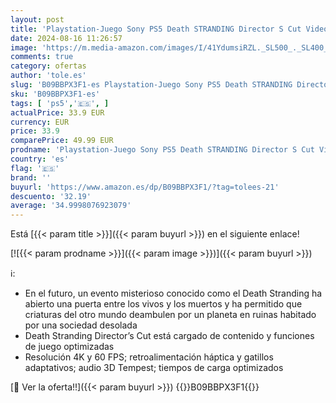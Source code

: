 ```yaml
---
layout: post
title: 'Playstation-Juego Sony PS5 Death STRANDING Director S Cut Videojuegos  Multicolor 9722298'
date: 2024-08-16 11:26:57
image: 'https://m.media-amazon.com/images/I/41YdumsiRZL._SL500_._SL400_.jpg'
comments: true
category: ofertas
author: 'tole.es'
slug: 'B09BBPX3F1-es Playstation-Juego Sony PS5 Death STRANDING Director S Cut...'
sku: 'B09BBPX3F1-es'
tags: [ 'ps5','🇪🇸', ]
actualPrice: 33.9 EUR
currency: EUR
price: 33.9
comparePrice: 49.99 EUR
prodname: 'Playstation-Juego Sony PS5 Death STRANDING Director S Cut Videojuegos  Multicolor 9722298'
country: 'es'
flag: '🇪🇸'
brand: ''
buyurl: 'https://www.amazon.es/dp/B09BBPX3F1/?tag=tolees-21'
descuento: '32.19'
average: '34.9998076923079'
---
```


Está [{{< param title >}}]({{< param buyurl >}}) en el siguiente enlace!

[![{{< param prodname >}}]({{< param image >}})]({{< param buyurl >}})

ℹ️:

- En el futuro, un evento misterioso conocido como el Death Stranding ha abierto una puerta entre los vivos y los muertos y ha permitido que criaturas del otro mundo deambulen por un planeta en ruinas habitado por una sociedad desolada
- Death Stranding Director’s Cut está cargado de contenido y funciones de juego optimizadas
- Resolución 4K y 60 FPS; retroalimentación háptica y gatillos adaptativos; audio 3D Tempest; tiempos de carga optimizados

[🛒 Ver la oferta!!]({{< param buyurl >}})
{{<world>}}B09BBPX3F1{{</world>}}
